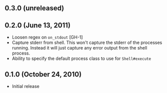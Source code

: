 ## 0.3.0 (unreleased)



## 0.2.0 (June 13, 2011)

  - Loosen regex on `on_stdout` [GH-1]
  - Capture stderr from shell. This won't capture the stderr of the processes
    running. Instead it will just capture any error output from the shell process.
  - Ability to specify the default process class to use for `Shell#execute`

## 0.1.0 (October 24, 2010)

  - Initial release
